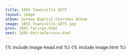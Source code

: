 ```yaml
---
title: 1893 Townsville 1875
layout: image
album: German Baptist Churches Album
image: 1893-Townsville-1875.jpg
prev: 1891-Taringa.html
next: 1895-PetrieTerrace.html
---
```

{% include image-head.md %}
{% include image.html %}